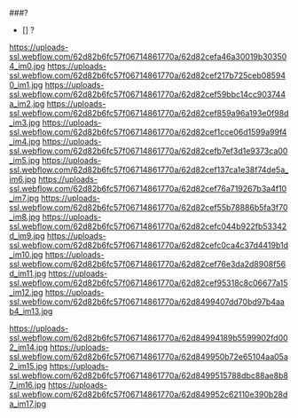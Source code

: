 ###?

- [] ?

https://uploads-ssl.webflow.com/62d82b6fc57f06714861770a/62d82cefa46a30019b303504_im0.jpg
https://uploads-ssl.webflow.com/62d82b6fc57f06714861770a/62d82cef217b725ceb085940_im1.jpg
https://uploads-ssl.webflow.com/62d82b6fc57f06714861770a/62d82cef59bbc14cc903744a_im2.jpg
https://uploads-ssl.webflow.com/62d82b6fc57f06714861770a/62d82cef859a96a193e0f98d_im3.jpg
https://uploads-ssl.webflow.com/62d82b6fc57f06714861770a/62d82cef1cce06d1599a99f4_im4.jpg
https://uploads-ssl.webflow.com/62d82b6fc57f06714861770a/62d82cefb7ef3d1e9373ca00_im5.jpg
https://uploads-ssl.webflow.com/62d82b6fc57f06714861770a/62d82cef137ca1e38f74de5a_im6.jpg
https://uploads-ssl.webflow.com/62d82b6fc57f06714861770a/62d82cef76a719267b3a4f10_im7.jpg
https://uploads-ssl.webflow.com/62d82b6fc57f06714861770a/62d82cef55b78886b5fa3f70_im8.jpg
https://uploads-ssl.webflow.com/62d82b6fc57f06714861770a/62d82cefc044b922fb53342d_im9.jpg
https://uploads-ssl.webflow.com/62d82b6fc57f06714861770a/62d82cefc0ca4c37d4419b1d_im10.jpg
https://uploads-ssl.webflow.com/62d82b6fc57f06714861770a/62d82cef76e3da2d8908f56d_im11.jpg
https://uploads-ssl.webflow.com/62d82b6fc57f06714861770a/62d82cef95318c8c06677a15_im12.jpg
https://uploads-ssl.webflow.com/62d82b6fc57f06714861770a/62d8499407dd70bd97b4aab4_im13.jpg

https://uploads-ssl.webflow.com/62d82b6fc57f06714861770a/62d84994189b5599902fd002_im14.jpg
https://uploads-ssl.webflow.com/62d82b6fc57f06714861770a/62d849950b72e65104aa05a2_im15.jpg
https://uploads-ssl.webflow.com/62d82b6fc57f06714861770a/62d8499515788dbc88ae8b87_im16.jpg
https://uploads-ssl.webflow.com/62d82b6fc57f06714861770a/62d849952c62110e390b28da_im17.jpg
